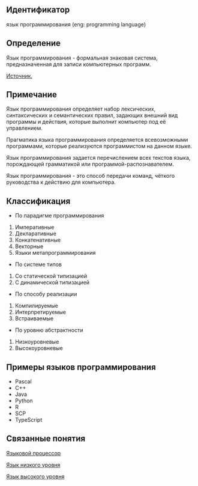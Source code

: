 ## Идентификатор
язык программирования (eng: programming language)


## Определение
Язык программирования - формальная знаковая система, предназначенная для записи компьютерных программ.

[Источник.](https://dic.academic.ru/dic.nsf/ruwiki/1465)


## Примечание
Язык программирования определяет набор лексических, синтаксических и семантических правил, задающих внешний вид программы
и действия, которые выполнит компьютер под её управлением.

Прагматика языка программирования определяется всевозможными программами, которые реализуются программистом на данном языке.

Язык программирования задается перечислением всех текстов языка, порождающей грамматикой или программой-распознавателем.

Язык программирования - это способ передачи команд, чёткого руководства к действию для компьютера.


## Классификация
- По парадигме программирования
1. Императивные
2. Декларативные
3. Конкатенативные
4. Векторные
5. Языки метапрограммирования

- По системе типов
1. Со статической типизацией
2. С динамической типизацией

- По способу реализации
1. Компилируемые
2. Интерпретируемые
3. Встраиваемые

- По уровню абстрактности
1. Низкоуровневые
2. Высокоуровневые


## Примеры языков программирования
- Pascal
- C++
- Java
- Python
- R
- SCP
- TypeScript


## Связанные понятия
[Языковой процессор](language_processor.md)

[Язык низкого уровня](low_level_language.md)

[Язык высокого уровня](high_level_language.md)
